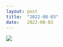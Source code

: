 ```yaml
---
layout: post
title:  "2022-08-03"
date:   2022-08-03
---
```


![]({{site.baseurl}}/assets/lazy/2022-08-03--05-49-43.jpeg)
